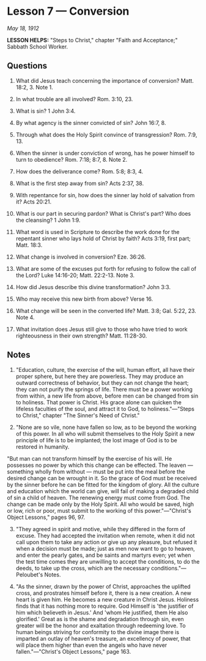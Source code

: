 # Lesson 7 — Conversion

*May 18, 1912*

**LESSON HELPS:** "Steps to Christ," chapter "Faith and Acceptance;" Sabbath School Worker.

## Questions

1. What did Jesus teach concerning the importance of conversion? Matt. 18:2, 3. Note 1.

2. In what trouble are all involved? Rom. 3:10, 23.

3. What is sin? 1 John 3:4.

4. By what agency is the sinner convicted of sin? John 16:7, 8.

5. Through what does the Holy Spirit convince of transgression? Rom. 7:9, 13.

6. When the sinner is under conviction of wrong, has he power himself to turn to obedience? Rom. 7:18; 8:7, 8. Note 2.

7. How does the deliverance come? Rom. 5:8; 8:3, 4.

8. What is the first step away from sin? Acts 2:37, 38.

9. With repentance for sin, how does the sinner lay hold of salvation from it? Acts 20:21.

10. What is our part in securing pardon? What is Christ's part? Who does the cleansing? 1 John 1:9.

11. What word is used in Scripture to describe the work done for the repentant sinner who lays hold of Christ by faith? Acts 3:19, first part; Matt. 18:3.

12. What change is involved in conversion? Eze. 36:26.

13. What are some of the excuses put forth for refusing to follow the call of the Lord? Luke 14:16-20; Matt. 22:2-13. Note 3.

14. How did Jesus describe this divine transformation? John 3:3.

15. Who may receive this new birth from above? Verse 16.

16. What change will be seen in the converted life? Matt. 3:8; Gal. 5:22, 23. Note 4.

17. What invitation does Jesus still give to those who have tried to work righteousness in their own strength? Matt. 11:28-30.

## Notes

1. "Education, culture, the exercise of the will, human effort, all have their proper sphere, but here they are powerless. They may produce an outward correctness of behavior, but they can not change the heart; they can not purify the springs of life. There must be a power working from within, a new life from above, before men can be changed from sin to holiness. That power is Christ. His grace alone can quicken the lifeless faculties of the soul, and attract it to God, to holiness."—"Steps to Christ," chapter "The Sinner's Need of Christ."

2. "None are so vile, none have fallen so low, as to be beyond the working of this power. In all who will submit themselves to the Holy Spirit a new principle of life is to be implanted; the lost image of God is to be restored in humanity.

"But man can not transform himself by the exercise of his will. He possesses no power by which this change can be effected. The leaven — something wholly from without — must be put into the meal before the desired change can be wrought in it. So the grace of God must be received by the sinner before he can be fitted for the kingdom of glory. All the culture and education which the world can give, will fail of making a degraded child of sin a child of heaven. The renewing energy must come from God. The change can be made only by the Holy Spirit. All who would be saved, high or low, rich or poor, must submit to the working of this power."—"Christ's Object Lessons," pages 96, 97.

3. "They agreed in spirit and motive, while they differed in the form of excuse. They had accepted the invitation when remote, when it did not call upon them to take any action or give up any pleasure, but refused it when a decision must be made; just as men now want to go to heaven, and enter the pearly gates, and be saints and martyrs even; yet when the test time comes they are unwilling to accept the conditions, to do the deeds, to take up the cross, which are the necessary conditions."—Peloubet's Notes.

4. "As the sinner, drawn by the power of Christ, approaches the uplifted cross, and prostrates himself before it, there is a new creation. A new heart is given him. He becomes a new creature in Christ Jesus. Holiness finds that it has nothing more to require. God Himself is 'the justifier of him which believeth in Jesus.' And 'whom He justified, them He also glorified.' Great as is the shame and degradation through sin, even greater will be the honor and exaltation through redeeming love. To human beings striving for conformity to the divine image there is imparted an outlay of heaven's treasure, an excellency of power, that will place them higher than even the angels who have never fallen."—"Christ's Object Lessons," page 163.
